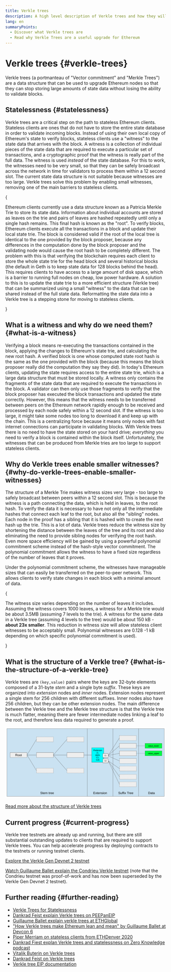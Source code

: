 ```yaml
---
title: Verkle trees
description: A high level description of Verkle trees and how they will be used to upgrade Ethereum
lang: en
summaryPoints:
  - Discover what Verkle trees are
  - Read why Verkle Trees are a useful upgrade for Ethereum
---
```


# Verkle trees \{#verkle-trees}

Verkle trees (a portmanteau of "Vector commitment" and "Merkle Trees") are a data structure that can be used to upgrade Ethereum nodes so that they can stop storing large amounts of state data without losing the ability to validate blocks.

## Statelessness \{#statelessness}

Verkle trees are a critical step on the path to stateless Ethereum clients. Stateless clients are ones that do not have to store the entire state database in order to validate incoming blocks. Instead of using their own local copy of Ethereum's state to verify blocks, stateless clients use a "witness" to the state data that arrives with the block. A witness is a collection of individual pieces of the state data that are required to execute a particular set of transactions, and a cryptographic proof that the witness is really part of the full data. The witness is used _instead_ of the state database. For this to work, the witnesses need to be very small, so that they can be safely broadcast across the network in time for validators to process them within a 12 second slot. The current state data structure is not suitable because witnesses are too large. Verkle trees solve this problem by enabling small witnesses, removing one of the main barriers to stateless clients.

{
<ExpandableCard title="Why do we want stateless clients?" eventCategory="/roadmap/verkle-trees" eventName="clicked why do we want stateless clients?">

Ethereum clients currently use a data structure known as a Patricia Merkle Trie to store its state data. Information about individual accounts are stored as leaves on the trie and pairs of leaves are hashed repeatedly until only a single hash remains. This final hash is known as the "root". To verify blocks, Ethereum clients execute all the transactions in a block and update their local state trie. The block is considered valid if the root of the local tree is identical to the one provided by the block proposer, because any differences in the computation done by the block proposer and the validating node would cause the root hash to be completely different. The problem with this is that verifying the blockchain requires each client to store the whole state trie for the head block and several historical blocks (the default in Geth is to keep state data for 128 blocks behind the head). This requires clients to have access to a large amount of disk space, which is a barrier to running full nodes on cheap, low power hardware. A solution to this is to update the state trie to a more efficient structure (Verkle tree) that can be summarized using a small "witness" to the data that can be shared instead of the full state data. Reformatting the state data into a Verkle tree is a stepping stone for moving to stateless clients.

</ExpandableCard>
}

## What is a witness and why do we need them? \{#what-is-a-witness}

Verifying a block means re-executing the transactions contained in the block, applying the changes to Ethereum's state trie, and calculating the new root hash. A verified block is one whose computed state root hash is the same as the one provided with the block (because this means the block proposer really did the computation they say they did). In today's Ethereum clients, updating the state requires access to the entire state trie, which is a large data structure that must be stored locally. A witness only contains the fragments of the state data that are required to execute the transactions in the block. A validator can then only use those fragments to verify that the block proposer has executed the block transactions and updated the state correctly. However, this means that the witness needs to be transferred between peers on the Ethereum network rapidly enough to be received and processed by each node safely within a 12 second slot. If the witness is too large, it might take some nodes too long to download it and keep up with the chain. This is a centralizing force because it means only nodes with fast internet connections can participate in validating blocks. With Verkle trees there is no need to have the state stored on your hard drive; _everything_ you need to verify a block is contained within the block itself. Unfortunately, the witnesses that can be produced from Merkle tries are too large to support stateless clients.

## Why do Verkle trees enable smaller witnesses? \{#why-do-verkle-trees-enable-smaller-witnesses}

The structure of a Merkle Trie makes witness sizes very large - too large to safely broadcast between peers within a 12 second slot. This is because the witness is a path connecting the data, which is held in leaves, to the root hash. To verify the data it is necessary to have not only all the intermediate hashes that connect each leaf to the root, but also all the "sibling" nodes. Each node in the proof has a sibling that it is hashed with to create the next hash up the trie. This is a lot of data. Verkle trees reduce the witness size by shortening the distance between the leaves of the tree and its root and also eliminating the need to provide sibling nodes for verifying the root hash. Even more space efficiency will be gained by using a powerful polynomial commitment scheme instead of the hash-style vector commitment. The polynomial commitment allows the witness to have a fixed size regardless of the number of leaves that it proves.

Under the polynomial commitment scheme, the witnesses have manageable sizes that can easily be transferred on the peer-to-peer network. This allows clients to verify state changes in each block with a minimal amount of data.

{
<ExpandableCard title="Exactly how much can Verkle trees reduce witness size?" eventCategory="/roadmap/verkle-trees" eventName="clicked exactly how much can Verkle trees reduce witness size?">

The witness size varies depending on the number of leaves it includes. Assuming the witness covers 1000 leaves, a witness for a Merkle trie would be about 3.5MB (assuming 7 levels to the trie). A witness for the same data in a Verkle tree (assuming 4 levels to the tree) would be about 150 kB - **about 23x smaller**. This reduction in witness size will allow stateless client witnesses to be acceptably small. Polynomial witnesses are 0.128 -1 kB depending on which specific polynomial commitment is used).

</ExpandableCard>
}

## What is the structure of a Verkle tree? \{#what-is-the-structure-of-a-verkle-tree}

Verkle trees are `(key,value)` pairs where the keys are 32-byte elements composed of a 31-byte _stem_ and a single byte _suffix_. These keys are organized into _extension_ nodes and _inner_ nodes. Extension nodes represent a single stem for 256 children with different suffixes. Inner nodes also have 256 children, but they can be other extension nodes. The main difference between the Verkle tree and the Merkle tree structure is that the Verkle tree is much flatter, meaning there are fewer intermediate nodes linking a leaf to the root, and therefore less data required to generate a proof.

![](./verkle.png)

[Read more about the structure of Verkle trees](https://blog.ethereum.org/2021/12/02/verkle-tree-structure)

## Current progress \{#current-progress}

Verkle tree testnets are already up and running, but there are still substantial outstanding updates to clients that are required to support Verkle trees. You can help accelerate progress by deploying contracts to the testnets or running testnet clients.

[Explore the Verkle Gen Devnet 2 testnet](https://verkle-gen-devnet-2.ethpandaops.io/)

[Watch Guillaume Ballet explain the Condrieu Verkle testnet](https://www.youtube.com/watch?v=cPLHFBeC0Vg) (note that the Condrieu testnet was proof-of-work and has now been superseded by the Verkle Gen Devnet 2 testnet).

## Further reading \{#further-reading}

- [Verkle Trees for Statelessness](https://verkle.info/)
- [Dankrad Feist explain Verkle trees on PEEPanEIP](https://www.youtube.com/watch?v=RGJOQHzg3UQ)
- [Guillaume Ballet explain verkle trees at ETHGlobal](https://www.youtube.com/watch?v=f7bEtX3Z57o)
- ["How Verkle trees make Ethereum lean and mean" by Guillaume Ballet at Devcon 6](https://www.youtube.com/watch?v=Q7rStTKwuYs)
- [Piper Merriam on stateless clients from ETHDenver 2020](https://www.youtube.com/watch?v=0yiZJNciIJ4)
- [Dankrad Fiest explan Verkle trees and statelessness on Zero Knowledge podcast](https://zeroknowledge.fm/episode-202-stateless-ethereum-verkle-tries-with-dankrad-feist/)
- [Vitalik Buterin on Verkle trees](https://vitalik.eth.limo/general/2021/06/18/verkle.html)
- [Dankrad Feist on Verkle trees](https://dankradfeist.de/ethereum/2021/06/18/verkle-trie-for-eth1.html)
- [Verkle tree EIP documentation](https://notes.ethereum.org/@vbuterin/verkle_tree_eip#Illustration)
